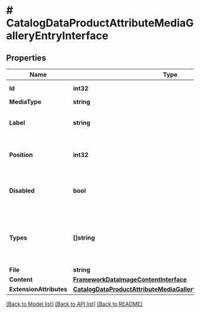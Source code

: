 # # CatalogDataProductAttributeMediaGalleryEntryInterface


## Properties 


Name | Type | Description | Notes
------------ | ------------- | ------------- | -------------
**Id**| **int32** | Gallery entry ID  | [optional]
**MediaType**| **string** | Media type  |
**Label**| **string** | Gallery entry alternative text  |
**Position**| **int32** | Gallery entry position (sort order)  |
**Disabled**| **bool** | If gallery entry is hidden from product page  |
**Types**| **[]string** | Gallery entry image types (thumbnail, image, small_image etc)  |
**File**| **string** | File path  | [optional]
**Content**| [**FrameworkDataImageContentInterface**](FrameworkDataImageContentInterface.md) |   | [optional]
**ExtensionAttributes**| [**CatalogDataProductAttributeMediaGalleryEntryExtensionInterface**](CatalogDataProductAttributeMediaGalleryEntryExtensionInterface.md) |   | [optional]


[[Back to Model list]](../../README.md#models) [[Back to API list]](../../README.md#endpoints) [[Back to README]](../../README.md)

